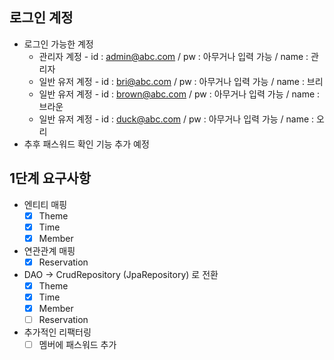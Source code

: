 ## 로그인 계정

- 로그인 가능한 계정
    - 관리자 계정 - id : admin@abc.com / pw : 아무거나 입력 가능 / name : 관리자
    - 일반 유저 계정 - id : bri@abc.com / pw : 아무거나 입력 가능 / name : 브리
    - 일반 유저 계정 - id : brown@abc.com / pw : 아무거나 입력 가능 / name : 브라운
    - 일반 유저 계정 - id : duck@abc.com / pw : 아무거나 입력 가능 / name : 오리
- 추후 패스워드 확인 기능 추가 예정

## 1단계 요구사항

- 엔티티 매핑
    - [x] Theme
    - [x] Time
    - [x] Member
- 연관관계 매핑
    - [x] Reservation
- DAO -> CrudRepository (JpaRepository) 로 전환
    - [x] Theme
    - [x] Time
    - [x] Member
    - [ ] Reservation
- 추가적인 리팩터링
    - [ ] 멤버에 패스워드 추가
